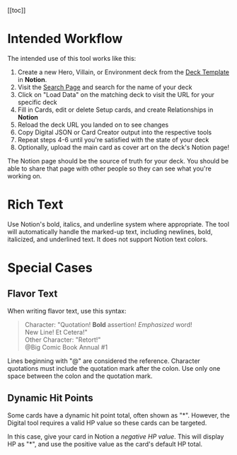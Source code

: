 [[toc]]

# Intended Workflow

The intended use of this tool works like this:

1. Create a new Hero, Villain, or Environment deck from the [Deck Template](https://astralfrontier.notion.site/Deck-Template-7059a6378dbc4c7992fbfd3ac8ef1b60) in **Notion**.
2. Visit the [Search Page](/search) and search for the name of your deck
3. Click on "Load Data" on the matching deck to visit the URL for your specific deck
4. Fill in Cards, edit or delete Setup cards, and create Relationships in **Notion**
5. Reload the deck URL you landed on to see changes
6. Copy Digital JSON or Card Creator output into the respective tools
7. Repeat steps 4-6 until you're satisfied with the state of your deck
8. Optionally, upload the main card as cover art on the deck's Notion page!

The Notion page should be the source of truth for your deck. You should be able to share that page with other people so they can see what you're working on.

# Rich Text

Use Notion's bold, italics, and underline system where appropriate. The tool will automatically handle the marked-up text, including newlines, bold, italicized, and underlined text. It does not support Notion text colors.

# Special Cases

## Flavor Text

When writing flavor text, use this syntax:

> Character: "Quotation! **Bold** assertion! *Emphasized* word!  
> New Line! Et Cetera!"  
> Other Character: "Retort!"  
> @Big Comic Book Annual #1

Lines beginning with "@" are considered the reference. Character quotations must include the quotation mark after the colon. Use only one space between the colon and the quotation mark.

## Dynamic Hit Points

Some cards have a dynamic hit point total, often shown as "*". However, the Digital tool requires a valid HP value so these cards can be targeted.

In this case, give your card in Notion a *negative HP value*. This will display HP as "*", and use the positive value as the card's default HP total.